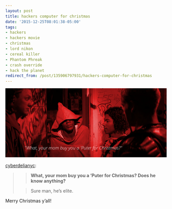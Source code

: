```yaml
---
layout: post
title: hackers computer for christmas
date: '2015-12-25T08:01:38-05:00'
tags:
- hackers
- hackers movie
- christmas
- lord nikon
- cereal killer
- Phantom Phreak
- crash override
- hack the planet
redirect_from: /post/135906797931/hackers-computer-for-christmas
---
```

 ![](/images/tumblr_n31wefIvew1tqzrm7o1_1280.jpg)  

[cyberdelianyc](http://cyberdelianyc.tumblr.com/post/80784543749):

> > **What, your mom buy you a ‘Puter for Christmas? Does he know anything?**
> 
> > Sure man, he’s elite.

Merry Christmas y’all!
